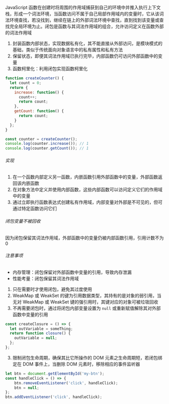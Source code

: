 JavaScript 函数在创建时将周围的作用域捕获到自己的环境中并推入执行上下文栈，形成一个词法环境，当函数访问不属于自己局部作用域内的变量时，它从该词法环境查找，若没找到，继续在链上的外部词法环境中查找，直到找到该变量或查找完全局环境为止。闭包是函数与其词法作用域的组合，允许访问定义在函数外部的词法作用域

1. 封装函数内部状态，实现数据私有化，其不能直接从外部访问，是模块模式的基础，类似于传统面向对象语言中的私有属性和私有方法
2. 保留状态，即便其词法作用域已执行完毕，内部函数仍可访问外部函数中的变量
3. 函数柯里化：利用闭包实现函数柯里化

```JavaScript
function createCounter() {
  let count = 0;
  return {
    increase: function() {
      count++;
      return count;
    },
    getCount: function() {
      return count;
    }
  };
}

const counter = createCounter();
console.log(counter.increase()); // 1
console.log(counter.getCount()); // 1
```

###### 实现

1. 在一个函数内部定义另一函数，内嵌函数引用外部函数中的变量，外部函数返回该内嵌函数
2. 在对象方法中定义并使用内部函数，这些内部函数可以访问定义它们的作用域中的变量
3. 通过立即执行函数表达式创建私有作用域，内部变量对外部是不可见的，但可通过特定函数访问它们

###### 闭包变量不被回收

因为闭包保留其词法作用域，外部函数中的变量仍被内部函数引用，引用计数不为 0

###### 注意事项

- 内存管理：闭包保留对外部函数中变量的引用，导致内存泄漏
- 性能考量：闭包保留其词法作用域

1. 只在需要时才使用闭包，避免其过度使用
2. WeakMap 或 WeakSet 的键为引用数据类型，其持有的是对象的弱引用，当无对 WeakMap 或 WeakSet 键的强引用时，其键对应的对象可被垃圾回收
3. 不再需要闭包时，通过将闭包内部变量设置为 `null` 或重新赋值解除其对外部函数中变量的引用

```js
const createClosure = () => {
  let outVariable = someThing;
  return function closure() {
    outVariable = null;
  };
};
```

3. 限制闭包生命周期，确保其比它所操作的 DOM 元素之生命周期短，若闭包绑定在 DOM 事件上，当删除 DOM 元素时，移除相应的事件监听器

```js
let btn = document.getElementById('my-btn');
const handleClick = () => {
    btn.removeEventListener('click', handleClick);
    btn = null;
};
btn.addEventListener('click', handleClick);
```

